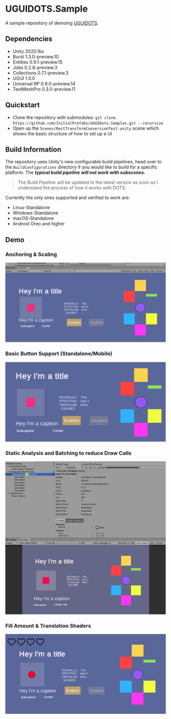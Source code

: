 # UGUIDOTS.Sample

A sample repository of demoing [UGUIDOTS](https://github.com/InitialPrefabs/UGUIDots/tree/master). 

## Dependencies
* Unity 2020.1bx
* Burst 1.3.0-preview.10
* Entities 0.9.1-preview.15
* Jobs 0.2.8-preview.3
* Collections 0.7.1-preview.3
* UGUI 1.0.0
* Universal RP 0.9.0-preview.14
* TextMeshPro 0.3.0-preview.11

## Quickstart

* Clone the repository with submodules: `git clone https://github.com/InitialPrefabs/UGUIDots.Samples.git --recursive`
* Open up the `Scenes/RectTransformConversionTest.unity` scene which shows the basic structure of how to set up a UI

## Build Information
The repository uses Unity's new configurable build pipelines, head over to the `BuildConfigurations` directory if you 
would like to build for a specific platform. The ***typical build pipeline will not work with subscenes.*** 

> The Build Pipeline will be updated to the latest version as soon as I understand the process of how it works with DOTS.

Currently the only ones supported and verified to work are:

* Linux-Standalone
* Windows-Standalone
* macOS-Standalone
* Android Oreo and higher

## Demo

### Anchoring & Scaling
![anchoring](Images/anchoring-ui.gif)

### Basic Button Support (Standalone/Mobile)
![buttons](Images/buttons.gif)

### Static Analysis and Batching to reduce Draw Calls
![static-analysis-batcher](Images/batching.gif)

### Fill Amount & Translation Shaders
![fill-amount-translations](Images/shaders.gif)
